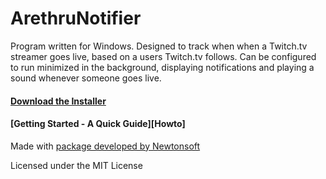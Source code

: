 # ArethruNotifier

Program written for Windows. Designed to track when when a Twitch.tv streamer goes live, based on a users Twitch.tv follows.
Can be configured to run minimized in the background, displaying notifications and playing a sound whenever someone goes live.

#### [Download the Installer][Releases]

#### [Getting Started - A Quick Guide][Howto]

Made with [package developed by Newtonsoft][newt]

Licensed under the MIT License

[Releases]: <https://github.com/MartinHartmannJensen/TwitchNotifier/releases>
[newt]: <https://www.nuget.org/packages/Newtonsoft.Json/>
